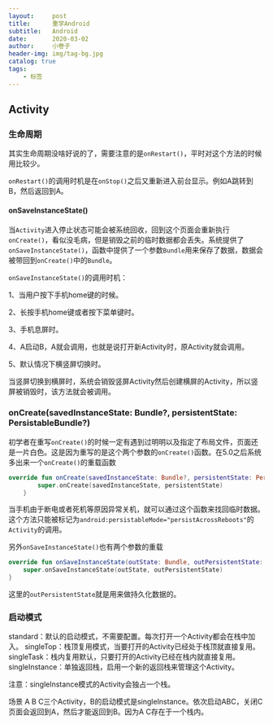 ```yaml
---
layout:     post  
title:      重学Android 
subtitle:   Android 
date:       2020-03-02
author:     小卷子
header-img: img/tag-bg.jpg
catalog: true
tags:
    - 标签
---
```


## Activity

### 生命周期

其实生命周期没啥好说的了，需要注意的是`onRestart()`，平时对这个方法的时候用比较少。

`onRestart()`的调用时机是在`onStop()`之后又重新进入前台显示。例如A跳转到B，然后返回到A。

#### onSaveInstanceState()

当`Activity`进入停止状态可能会被系统回收，回到这个页面会重新执行`onCreate()`，看似没毛病，但是销毁之前的临时数据都会丢失。系统提供了`onSaveInstanceState()`，函数中提供了一个参数`Bundle`用来保存了数据，数据会被带回到``onCreate()``中的`Bundle`。

`onSaveInstanceState()`的调用时机：

1、当用户按下手机home键的时候。

2、长按手机home键或者按下菜单键时。

3、手机息屏时。

4、A启动B，A就会调用，也就是说打开新Activity时，原Activity就会调用。

5、默认情况下横竖屏切换时。

当竖屏切换到横屏时，系统会销毁竖屏Activity然后创建横屏的Activity，所以竖屏被销毁时，该方法就会被调用。

### onCreate(savedInstanceState: Bundle?, persistentState: PersistableBundle?) 

初学者在重写`onCreate()`的时候一定有遇到过明明以及指定了布局文件，页面还是一片白色。这是因为重写的是这个两个参数的`onCreate()`函数。在5.0之后系统多出来一个`onCreate()`的重载函数

~~~kotlin
override fun onCreate(savedInstanceState: Bundle?, persistentState: PersistableBundle?) {
        super.onCreate(savedInstanceState, persistentState)
    }
~~~

当手机由于断电或者死机等原因异常关机，就可以通过这个函数来找回临时数据。这个方法只能被标记为`android:persistableMode="persistAcrossReboots"`的`Activity`的调用。

另外`onSaveInstanceState()`也有两个参数的重载

```kotlin
override fun onSaveInstanceState(outState: Bundle, outPersistentState: PersistableBundle) {
    super.onSaveInstanceState(outState, outPersistentState)
}
```

这里的`outPersistentState`就是用来做持久化数据的。



### 启动模式

standard：默认的启动模式，不需要配置。每次打开一个Activity都会在栈中加入。
singleTop：栈顶复用模式，当要打开的Activity已经处于栈顶就直接复用。
singleTask：栈内复用默认，只要打开的Activity已经在栈内就直接复用。
singleInstance：单独返回栈，启用一个新的返回栈来管理这个Activity。

注意：singleInstance模式的Activity会独占一个栈。

场景 A B C三个Activity，B的启动模式是singleInstance。依次启动ABC，关闭C页面会返回到A，然后才能返回到B。因为A C存在于一个栈内。